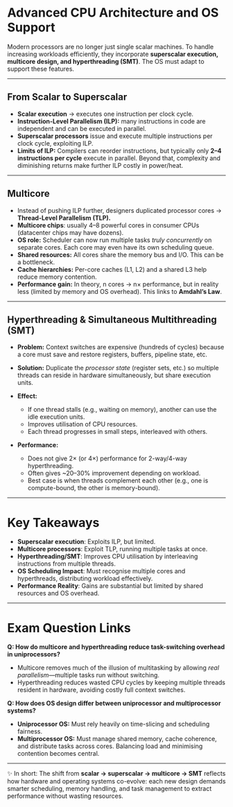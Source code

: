 # Advanced CPU Architecture and OS Support

Modern processors are no longer just single scalar machines. To handle increasing workloads efficiently, they incorporate **superscalar execution, multicore design, and hyperthreading (SMT)**. The OS must adapt to support these features.

---

## From Scalar to Superscalar

* **Scalar execution** → executes one instruction per clock cycle.
* **Instruction-Level Parallelism (ILP):** many instructions in code are independent and can be executed in parallel.
* **Superscalar processors** issue and execute multiple instructions per clock cycle, exploiting ILP.
* **Limits of ILP:** Compilers can reorder instructions, but typically only **2–4 instructions per cycle** execute in parallel. Beyond that, complexity and diminishing returns make further ILP costly in power/heat.

---

## Multicore

* Instead of pushing ILP further, designers duplicated processor cores → **Thread-Level Parallelism (TLP).**
* **Multicore chips**: usually 4–8 powerful cores in consumer CPUs (datacenter chips may have dozens).
* **OS role:** Scheduler can now run multiple tasks *truly concurrently* on separate cores. Each core may even have its own scheduling queue.
* **Shared resources:** All cores share the memory bus and I/O. This can be a bottleneck.
* **Cache hierarchies:** Per-core caches (L1, L2) and a shared L3 help reduce memory contention.
* **Performance gain:** In theory, n cores → n× performance, but in reality less (limited by memory and OS overhead). This links to **Amdahl’s Law**.

---

## Hyperthreading & Simultaneous Multithreading (SMT)

* **Problem:** Context switches are expensive (hundreds of cycles) because a core must save and restore registers, buffers, pipeline state, etc.
* **Solution:** Duplicate the *processor state* (register sets, etc.) so multiple threads can reside in hardware simultaneously, but share execution units.
* **Effect:**

  * If one thread stalls (e.g., waiting on memory), another can use the idle execution units.
  * Improves utilisation of CPU resources.
  * Each thread progresses in small steps, interleaved with others.
* **Performance:**

  * Does not give 2× (or 4×) performance for 2-way/4-way hyperthreading.
  * Often gives \~20–30% improvement depending on workload.
  * Best case is when threads complement each other (e.g., one is compute-bound, the other is memory-bound).

---

# Key Takeaways

* **Superscalar execution**: Exploits ILP, but limited.
* **Multicore processors**: Exploit TLP, running multiple tasks at once.
* **Hyperthreading/SMT**: Improves CPU utilisation by interleaving instructions from multiple threads.
* **OS Scheduling Impact**: Must recognise multiple cores and hyperthreads, distributing workload effectively.
* **Performance Reality**: Gains are substantial but limited by shared resources and OS overhead.

---

# Exam Question Links

**Q: How do multicore and hyperthreading reduce task-switching overhead in uniprocessors?**

* Multicore removes much of the illusion of multitasking by allowing *real parallelism*—multiple tasks run without switching.
* Hyperthreading reduces wasted CPU cycles by keeping multiple threads resident in hardware, avoiding costly full context switches.

**Q: How does OS design differ between uniprocessor and multiprocessor systems?**

* **Uniprocessor OS:** Must rely heavily on time-slicing and scheduling fairness.
* **Multiprocessor OS:** Must manage shared memory, cache coherence, and distribute tasks across cores. Balancing load and minimising contention becomes central.

---

✨ In short: The shift from **scalar → superscalar → multicore → SMT** reflects how hardware and operating systems co-evolve: each new design demands smarter scheduling, memory handling, and task management to extract performance without wasting resources.